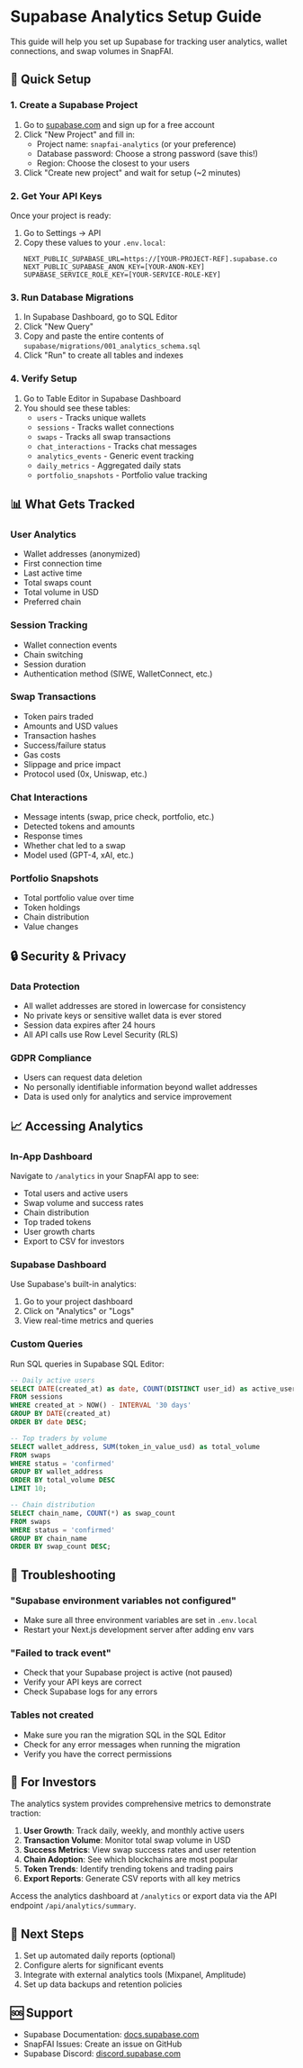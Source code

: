 # Supabase Analytics Setup Guide

This guide will help you set up Supabase for tracking user analytics, wallet connections, and swap volumes in SnapFAI.

## 🚀 Quick Setup

### 1. Create a Supabase Project

1. Go to [supabase.com](https://supabase.com) and sign up for a free account
2. Click "New Project" and fill in:
   - Project name: `snapfai-analytics` (or your preference)
   - Database password: Choose a strong password (save this!)
   - Region: Choose the closest to your users
3. Click "Create new project" and wait for setup (~2 minutes)

### 2. Get Your API Keys

Once your project is ready:

1. Go to Settings → API
2. Copy these values to your `.env.local`:
   ```env
   NEXT_PUBLIC_SUPABASE_URL=https://[YOUR-PROJECT-REF].supabase.co
   NEXT_PUBLIC_SUPABASE_ANON_KEY=[YOUR-ANON-KEY]
   SUPABASE_SERVICE_ROLE_KEY=[YOUR-SERVICE-ROLE-KEY]
   ```

### 3. Run Database Migrations

1. In Supabase Dashboard, go to SQL Editor
2. Click "New Query"
3. Copy and paste the entire contents of `supabase/migrations/001_analytics_schema.sql`
4. Click "Run" to create all tables and indexes

### 4. Verify Setup

1. Go to Table Editor in Supabase Dashboard
2. You should see these tables:
   - `users` - Tracks unique wallets
   - `sessions` - Tracks wallet connections
   - `swaps` - Tracks all swap transactions
   - `chat_interactions` - Tracks chat messages
   - `analytics_events` - Generic event tracking
   - `daily_metrics` - Aggregated daily stats
   - `portfolio_snapshots` - Portfolio value tracking

## 📊 What Gets Tracked

### User Analytics
- Wallet addresses (anonymized)
- First connection time
- Last active time
- Total swaps count
- Total volume in USD
- Preferred chain

### Session Tracking
- Wallet connection events
- Chain switching
- Session duration
- Authentication method (SIWE, WalletConnect, etc.)

### Swap Transactions
- Token pairs traded
- Amounts and USD values
- Transaction hashes
- Success/failure status
- Gas costs
- Slippage and price impact
- Protocol used (0x, Uniswap, etc.)

### Chat Interactions
- Message intents (swap, price check, portfolio, etc.)
- Detected tokens and amounts
- Response times
- Whether chat led to a swap
- Model used (GPT-4, xAI, etc.)

### Portfolio Snapshots
- Total portfolio value over time
- Token holdings
- Chain distribution
- Value changes

## 🔒 Security & Privacy

### Data Protection
- All wallet addresses are stored in lowercase for consistency
- No private keys or sensitive wallet data is ever stored
- Session data expires after 24 hours
- All API calls use Row Level Security (RLS)

### GDPR Compliance
- Users can request data deletion
- No personally identifiable information beyond wallet addresses
- Data is used only for analytics and service improvement

## 📈 Accessing Analytics

### In-App Dashboard
Navigate to `/analytics` in your SnapFAI app to see:
- Total users and active users
- Swap volume and success rates
- Chain distribution
- Top traded tokens
- User growth charts
- Export to CSV for investors

### Supabase Dashboard
Use Supabase's built-in analytics:
1. Go to your project dashboard
2. Click on "Analytics" or "Logs"
3. View real-time metrics and queries

### Custom Queries
Run SQL queries in Supabase SQL Editor:

```sql
-- Daily active users
SELECT DATE(created_at) as date, COUNT(DISTINCT user_id) as active_users
FROM sessions
WHERE created_at > NOW() - INTERVAL '30 days'
GROUP BY DATE(created_at)
ORDER BY date DESC;

-- Top traders by volume
SELECT wallet_address, SUM(token_in_value_usd) as total_volume
FROM swaps
WHERE status = 'confirmed'
GROUP BY wallet_address
ORDER BY total_volume DESC
LIMIT 10;

-- Chain distribution
SELECT chain_name, COUNT(*) as swap_count
FROM swaps
WHERE status = 'confirmed'
GROUP BY chain_name
ORDER BY swap_count DESC;
```

## 🚨 Troubleshooting

### "Supabase environment variables not configured"
- Make sure all three environment variables are set in `.env.local`
- Restart your Next.js development server after adding env vars

### "Failed to track event"
- Check that your Supabase project is active (not paused)
- Verify your API keys are correct
- Check Supabase logs for any errors

### Tables not created
- Make sure you ran the migration SQL in the SQL Editor
- Check for any error messages when running the migration
- Verify you have the correct permissions

## 🎯 For Investors

The analytics system provides comprehensive metrics to demonstrate traction:

1. **User Growth**: Track daily, weekly, and monthly active users
2. **Transaction Volume**: Monitor total swap volume in USD
3. **Success Metrics**: View swap success rates and user retention
4. **Chain Adoption**: See which blockchains are most popular
5. **Token Trends**: Identify trending tokens and trading pairs
6. **Export Reports**: Generate CSV reports with all key metrics

Access the analytics dashboard at `/analytics` or export data via the API endpoint `/api/analytics/summary`.

## 📝 Next Steps

1. Set up automated daily reports (optional)
2. Configure alerts for significant events
3. Integrate with external analytics tools (Mixpanel, Amplitude)
4. Set up data backups and retention policies

## 🆘 Support

- Supabase Documentation: [docs.supabase.com](https://docs.supabase.com)
- SnapFAI Issues: Create an issue on GitHub
- Supabase Discord: [discord.supabase.com](https://discord.supabase.com)
